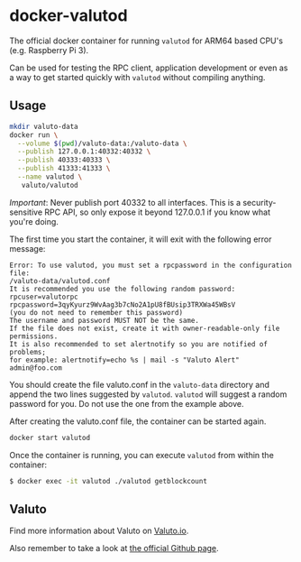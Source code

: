 # docker-valutod

The official docker container for running `valutod` for ARM64 based CPU's (e.g. Raspberry Pi 3).

Can be used for testing the RPC client, application development or even as a way to get 
started quickly with `valutod` without compiling anything.

## Usage

```bash
mkdir valuto-data
docker run \
  --volume $(pwd)/valuto-data:/valuto-data \
  --publish 127.0.0.1:40332:40332 \
  --publish 40333:40333 \
  --publish 41333:41333 \
  --name valutod \
   valuto/valutod
```

*Important*:
Never publish port 40332 to all interfaces. This is a security-sensitive RPC API, so only expose 
it beyond 127.0.0.1 if you know what you're doing.

The first time you start the container, it will exit with the following error message:

```
Error: To use valutod, you must set a rpcpassword in the configuration file:
/valuto-data/valutod.conf
It is recommended you use the following random password:
rpcuser=valutorpc
rpcpassword=3qyKyurz9WvAag3b7cNo2A1pU8fBUsip3TRXWa45WBsV
(you do not need to remember this password)
The username and password MUST NOT be the same.
If the file does not exist, create it with owner-readable-only file permissions.
It is also recommended to set alertnotify so you are notified of problems;
for example: alertnotify=echo %s | mail -s "Valuto Alert" admin@foo.com
```

You should create the file valuto.conf in the `valuto-data` directory and append the two 
lines suggested by `valutod`. `valutod` will suggest a random password for you. Do not use the one from the example above.

After creating the valuto.conf file, the container can be started again.

```bash
docker start valutod
```

Once the container is running, you can execute `valutod` from within the container:

```bash
$ docker exec -it valutod ./valutod getblockcount
```

## Valuto

Find more information about Valuto on [Valuto.io](https://valuto.io).

Also remember to take a look at [the official Github page](https://github.com/valuto).
